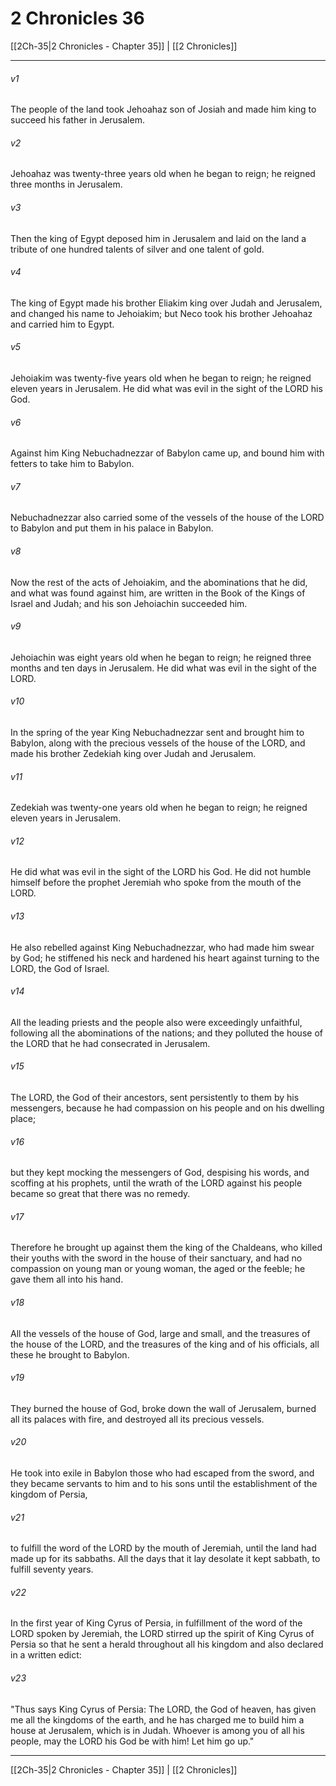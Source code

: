 # 2 Chronicles 36

[[2Ch-35|2 Chronicles - Chapter 35]] | [[2 Chronicles]]
***

###### v1
The people of the land took Jehoahaz son of Josiah and made him king to succeed his father in Jerusalem.
###### v2
Jehoahaz was twenty-three years old when he began to reign; he reigned three months in Jerusalem.
###### v3
Then the king of Egypt deposed him in Jerusalem and laid on the land a tribute of one hundred talents of silver and one talent of gold.
###### v4
The king of Egypt made his brother Eliakim king over Judah and Jerusalem, and changed his name to Jehoiakim; but Neco took his brother Jehoahaz and carried him to Egypt.
###### v5
Jehoiakim was twenty-five years old when he began to reign; he reigned eleven years in Jerusalem. He did what was evil in the sight of the LORD his God.
###### v6
Against him King Nebuchadnezzar of Babylon came up, and bound him with fetters to take him to Babylon.
###### v7
Nebuchadnezzar also carried some of the vessels of the house of the LORD to Babylon and put them in his palace in Babylon.
###### v8
Now the rest of the acts of Jehoiakim, and the abominations that he did, and what was found against him, are written in the Book of the Kings of Israel and Judah; and his son Jehoiachin succeeded him.
###### v9
Jehoiachin was eight years old when he began to reign; he reigned three months and ten days in Jerusalem. He did what was evil in the sight of the LORD.
###### v10
In the spring of the year King Nebuchadnezzar sent and brought him to Babylon, along with the precious vessels of the house of the LORD, and made his brother Zedekiah king over Judah and Jerusalem.
###### v11
Zedekiah was twenty-one years old when he began to reign; he reigned eleven years in Jerusalem.
###### v12
He did what was evil in the sight of the LORD his God. He did not humble himself before the prophet Jeremiah who spoke from the mouth of the LORD.
###### v13
He also rebelled against King Nebuchadnezzar, who had made him swear by God; he stiffened his neck and hardened his heart against turning to the LORD, the God of Israel.
###### v14
All the leading priests and the people also were exceedingly unfaithful, following all the abominations of the nations; and they polluted the house of the LORD that he had consecrated in Jerusalem.
###### v15
The LORD, the God of their ancestors, sent persistently to them by his messengers, because he had compassion on his people and on his dwelling place;
###### v16
but they kept mocking the messengers of God, despising his words, and scoffing at his prophets, until the wrath of the LORD against his people became so great that there was no remedy.
###### v17
Therefore he brought up against them the king of the Chaldeans, who killed their youths with the sword in the house of their sanctuary, and had no compassion on young man or young woman, the aged or the feeble; he gave them all into his hand.
###### v18
All the vessels of the house of God, large and small, and the treasures of the house of the LORD, and the treasures of the king and of his officials, all these he brought to Babylon.
###### v19
They burned the house of God, broke down the wall of Jerusalem, burned all its palaces with fire, and destroyed all its precious vessels.
###### v20
He took into exile in Babylon those who had escaped from the sword, and they became servants to him and to his sons until the establishment of the kingdom of Persia,
###### v21
to fulfill the word of the LORD by the mouth of Jeremiah, until the land had made up for its sabbaths. All the days that it lay desolate it kept sabbath, to fulfill seventy years.
###### v22
In the first year of King Cyrus of Persia, in fulfillment of the word of the LORD spoken by Jeremiah, the LORD stirred up the spirit of King Cyrus of Persia so that he sent a herald throughout all his kingdom and also declared in a written edict:
###### v23
"Thus says King Cyrus of Persia: The LORD, the God of heaven, has given me all the kingdoms of the earth, and he has charged me to build him a house at Jerusalem, which is in Judah. Whoever is among you of all his people, may the LORD his God be with him! Let him go up."

***

[[2Ch-35|2 Chronicles - Chapter 35]] | [[2 Chronicles]]
